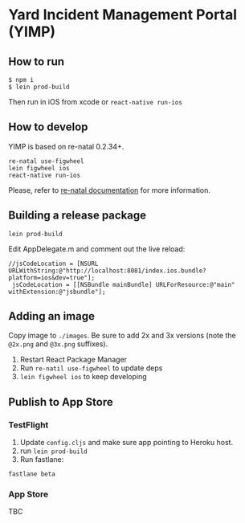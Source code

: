 # Yard Incident Management Portal (YIMP)

## How to run
```
$ npm i
$ lein prod-build
```
Then run in iOS from xcode or `react-native run-ios`

## How to develop
YIMP is based on re-natal 0.2.34+.

```
re-natal use-figwheel
lein figwheel ios
react-native run-ios
```

Please, refer to [re-natal documentation](https://github.com/drapanjanas/re-natal/blob/master/README.md) for more information.

## Building a release package

```
lein prod-build
```

Edit AppDelegate.m and comment out the live reload:

```
//jsCodeLocation = [NSURL URLWithString:@"http://localhost:8081/index.ios.bundle?platform=ios&dev=true"];
 jsCodeLocation = [[NSBundle mainBundle] URLForResource:@"main" withExtension:@"jsbundle"];

```

## Adding an image

Copy image to `./images`. Be sure to add 2x and 3x versions (note the `@2x.png` and `@3x.png` suffixes).
1. Restart React Package Manager
2. Run `re-natil use-figwheel` to update deps
3. `lein figwheel ios` to keep developing

## Publish to App Store

### TestFlight

1. Update `config.cljs` and make sure app pointing to Heroku host.
1. run `lein prod-build`
1. Run fastlane:

```
fastlane beta
```

### App Store

TBC
